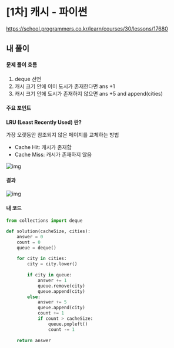 # [1차] 캐시 - 파이썬

https://school.programmers.co.kr/learn/courses/30/lessons/17680



## 내 풀이

#### 문제 풀이 흐름

1. deque 선언
2. 캐시 크기 안에 이미 도시가 존재한다면 ans +1
3. 캐시 크기 안에 도시가 존재하지 않으면 ans +5 and append(cities)



#### 주요 포인트

**LRU (Least Recently Used) 란?**

가장 오랫동안 참조되지 않은 페이지를 교체하는 방법

* Cache Hit: 캐시가 존재함
* Cache Miss: 캐시가 존재하지 않음

![img](https://postfiles.pstatic.net/MjAyNTAzMDRfMTkx/MDAxNzQxMDg3NjgyNzA1.yNiLiYmXIcIrw2NyVWsTzIRUh9Kf6n-9yuWt8p-wx8Yg.hfjkVUOEJr_x9iR8CSlk9zqXvxMmS3I3iR5Jmd2W_lAg.PNG/image.png?type=w773)



#### 결과

![img](https://postfiles.pstatic.net/MjAyNTAzMDRfMjg2/MDAxNzQxMDg5MTU4NTgw.N_lh586cihJgwrYziJI-f8cfG27xXAX52x2YjRSGf44g.yP_84EJCOCtlQXcj059ZPb9IPKfn6qHsjEGvMpGqUXIg.PNG/image.png?type=w773)



#### 내 코드

```python
from collections import deque

def solution(cacheSize, cities):
    answer = 0
    count = 0
    queue = deque()
    
    for city in cities:
        city = city.lower()
        
        if city in queue:
            answer += 1
            queue.remove(city)
            queue.append(city)
        else:
            answer += 5
            queue.append(city)
            count += 1
            if count > cacheSize:
                queue.popleft()
                count -= 1
                    
    return answer
```


